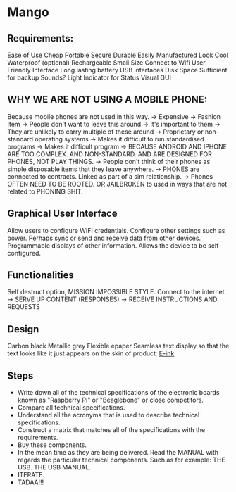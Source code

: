 Mango
=====

Requirements:
-------------

Ease of Use
Cheap
Portable
Secure
Durable
Easily Manufactured
Look Cool
Waterproof (optional)
Rechargeable
Small Size
Connect to Wifi
User Friendly Interface
Long lasting battery
USB interfaces
Disk Space Sufficient for backup
Sounds?
Light Indicator for Status
Visual GUI

WHY WE ARE NOT USING A MOBILE PHONE:
------------------------------------

Because mobile phones are not used in this way.
    -> Expensive
    -> Fashion Item
    -> People don't want to leave this around
    -> It's important to them
    -> They are unlikely to carry multiple of these around
    -> Proprietary or non-standard operating systems
    -> Makes it difficult to run standardised programs
    -> Makes it difficult program
    -> BECAUSE ANDROID AND IPHONE ARE TOO COMPLEX. AND NON-STANDARD. AND ARE DESIGNED FOR PHONES, NOT PLAY THINGS.
    -> People don't think of their phones as simple disposable items that they leave anywhere.
    -> PHONES are connected to contracts. Linked as part of a sim relationship.
    -> Phones OFTEN NEED TO BE ROOTED. OR JAILBROKEN to used in ways that are not related to PHONING SHIT.

Graphical User Interface
------------------------

Allow users to configure WIFI credentials.
Configure other settings such as power.
Perhaps sync or send and receive data from other devices.
Programmable displays of other information.
Allows the device to be self-configured.

Functionalities
---------------

Self destruct option, MISSION IMPOSSIBLE STYLE.
Connect to the internet.
    -> SERVE UP CONTENT (RESPONSES)
    -> RECEIVE INSTRUCTIONS AND REQUESTS

Design
------

Carbon black
Metallic grey
Flexible epaper
Seamless text display so that the text looks like it just appears on the skin of product:
[E-ink](http://1.bp.blogspot.com/-szUHbGewUko/Tco38i35KFI/AAAAAAAAGHk/XOtf8dpdtLY/s1600/stick_pop+Future+technology+devices+concept+%25E2%2580%2593+Portable+printer-03.jpg)

Steps
-----

* Write down all of the technical specifications of the electronic boards known as "Raspberry Pi" or "Beaglebone" or close competitors.
* Compare all technical specifications.
* Understand all the acronyms that is used to describe technical specifications.
* Construct a matrix that matches all of the specifications with the requirements.
* Buy these components.
* In the mean time as they are being delivered. Read the MANUAL with regards the particular technical components. Such as for example: THE USB. THE USB MANUAL.
* ITERATE.
* TADAA!!!
